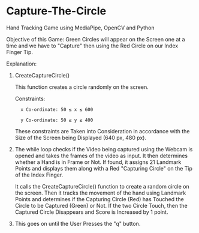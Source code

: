 # Capture-The-Circle
Hand Tracking Game using MediaPipe, OpenCV and Python

Objective of this Game: Green Circles will appear on the Screen one at a time and we have to "Capture" then using the Red Circle on our Index Finger Tip.

Explanation:
1. CreateCaptureCircle()

   This function creates a circle randomly on the screen.

   Constraints:

         x Co-ordinate: 50 ≤ x ≤ 600

         y Co-ordinate: 50 ≤ y ≤ 400

      These constraints are Taken into Consideration in accordance with the Size of the Screen being Displayed (640 px, 480 px).

3. The while loop checks if the Video being captured using the Webcam is opened and takes the frames of the video as input.
   It then determines whether a Hand is in Frame or Not. If found, it assigns 21 Landmark Points and displays them along with a Red "Capturing Circle" on the Tip of the Index Finger.

   It calls the CreateCaptureCircle() function to create a random circle on the screen.
   Then it tracks the movement of the hand using Landmark Points and determines if the Capturing Circle (Red) has Touched the Circle to be Captured (Green) or Not.
   If the two Circle Touch, then the Captured Circle Disappears and Score is Increased by 1 point.

5. This goes on until the User Presses the "q" button.
